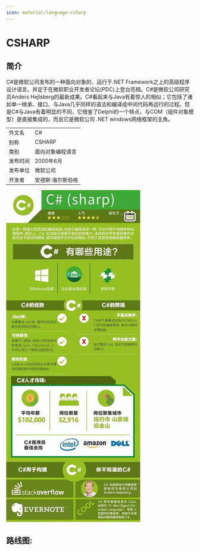 ```yaml
---
icon: material/language-csharp
---
```


# CSHARP

## 简介

C#是微软公司发布的一种面向对象的、运行于.NET Framework之上的高级程序设计语言。并定于在微软职业开发者论坛(PDC)上登台亮相。C#是微软公司研究员Anders Hejlsberg的最新成果。C#看起来与Java有着惊人的相似；它包括了诸如单一继承、接口、与Java几乎同样的语法和编译成中间代码再运行的过程。但是C#与Java有着明显的不同，它借鉴了Delphi的一个特点，与COM（组件对象模型）是直接集成的，而且它是微软公司 .NET windows网络框架的主角。

|||
|-|-|
|外文名|C#|
|别称|CSHARP|
|类别|面向对象编程语言|
|发布时间|2000年6月|
|发布单位|微软公司|
|开发者|安德斯·海尔斯伯格|

![](../img/Language_csharpInfo.jpg)

## 路线图:
